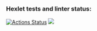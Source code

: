 ### Hexlet tests and linter status:
[![Actions Status](https://github.com/glinyany/frontend-project-lvl1/workflows/hexlet-check/badge.svg)](https://github.com/glinyany/frontend-project-lvl1/actions)
<a href="https://codeclimate.com/github/glinyany/frontend-project-lvl1/maintainability"><img src="https://api.codeclimate.com/v1/badges/3e8b48074ba61eb434f5/maintainability" /></a>
